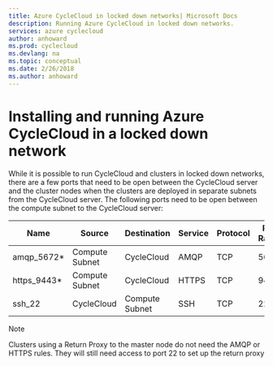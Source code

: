 ```yaml
---
title: Azure CycleCloud in locked down networks| Microsoft Docs
description: Running Azure CycleCloud in locked down networks.
services: azure cyclecloud
author: anhoward
ms.prod: cyclecloud
ms.devlang: na
ms.topic: conceptual
ms.date: 2/26/2018
ms.author: anhoward
---
```


# Installing and running Azure CycleCloud in a locked down network

While it is possible to run CycleCloud and clusters in locked down networks,
there are a few ports that need to be open between the CycleCloud server and the
cluster nodes when the clusters are deployed in separate subnets from the
CycleCloud server. The following ports need to be open between the compute subnet
to the CycleCloud server:

| Name        | Source            | Destination    | Service | Protocol | Port Range |
| ----------- | ----------------- | -------------- | ------- | -------- | ---------- |
| amqp_5672*  | Compute Subnet    | CycleCloud     | AMQP    | TCP      | 5672       |
| https_9443* | Compute Subnet    | CycleCloud     | HTTPS   | TCP      | 9443       |
| ssh_22      | CycleCloud        | Compute Subnet | SSH     | TCP      | 22

> [!NOTE]
> Clusters using a Return Proxy to the master node do not need the AMQP
> or HTTPS rules. They will still need access to port 22 to set up the return
> proxy
